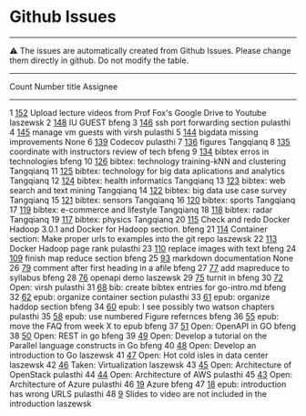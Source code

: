 # Github Issues

---

:warning: The issues are automatically created from Github Issues. Please change them directly in github.
Do not modify the table.

---

<div class="smalltable">

  Count   Number                                                          title                                                                Assignee
  ------- --------------------------------------------------------------- -------------------------------------------------------------------- -----------
  1       [152](https://github.com/cloudmesh-community/book/issues/152)   Upload lecture videos from Prof Fox's Google Drive to Youtube        laszewsk
  2       [148](https://github.com/cloudmesh-community/book/issues/148)   IU GUEST                                                             bfeng
  3       [146](https://github.com/cloudmesh-community/book/issues/146)   ssh port forwarding section                                          pulasthi
  4       [145](https://github.com/cloudmesh-community/book/issues/145)   manage vm guests with virsh                                          pulasthi
  5       [144](https://github.com/cloudmesh-community/book/issues/144)   bigdata missing improvements                                         None
  6       [139](https://github.com/cloudmesh-community/book/issues/139)   Codecov                                                              pulasthi
  7       [136](https://github.com/cloudmesh-community/book/issues/136)   figures                                                              Tangqianq
  8       [135](https://github.com/cloudmesh-community/book/issues/135)   coordinate with instructors review of tech                           bfeng
  9       [134](https://github.com/cloudmesh-community/book/issues/134)   bibtex erros in technologies                                         bfeng
  10      [126](https://github.com/cloudmesh-community/book/issues/126)   bibtex: technology training-kNN and clustering                       Tangqianq
  11      [125](https://github.com/cloudmesh-community/book/issues/125)   bibtex: technology for big data aplications and analytics            Tangqianq
  12      [124](https://github.com/cloudmesh-community/book/issues/124)   bibtex: health informatics                                           Tangqianq
  13      [123](https://github.com/cloudmesh-community/book/issues/123)   bibtex: web search and text mining                                   Tangqianq
  14      [122](https://github.com/cloudmesh-community/book/issues/122)   bibtex: big data use case survey                                     Tangqianq
  15      [121](https://github.com/cloudmesh-community/book/issues/121)   bibtex: sensors                                                      Tangqianq
  16      [120](https://github.com/cloudmesh-community/book/issues/120)   bibtex: sports                                                       Tangqianq
  17      [119](https://github.com/cloudmesh-community/book/issues/119)   bibtex: e-commerce and lifestyle                                     Tangqianq
  18      [118](https://github.com/cloudmesh-community/book/issues/118)   bibtex: radar                                                        Tangqianq
  19      [117](https://github.com/cloudmesh-community/book/issues/117)   bibtex: physics                                                      Tangqianq
  20      [115](https://github.com/cloudmesh-community/book/issues/115)   Check and redo Docker Hadoop 3.0.1 and Docker for Hadoop section.    bfeng
  21      [114](https://github.com/cloudmesh-community/book/issues/114)   Container section: Make proper urls to examples into the git repo    laszewsk
  22      [113](https://github.com/cloudmesh-community/book/issues/113)   Docker Hadoop page rank                                              pulasthi
  23      [110](https://github.com/cloudmesh-community/book/issues/110)   replace images with text                                             bfeng
  24      [109](https://github.com/cloudmesh-community/book/issues/109)   finish map reduce section                                            bfeng
  25      [93](https://github.com/cloudmesh-community/book/issues/93)     markdown documentation                                               None
  26      [79](https://github.com/cloudmesh-community/book/issues/79)     comment after first heading in a afile                               bfeng
  27      [77](https://github.com/cloudmesh-community/book/issues/77)     add mapreduce to syllabus                                            bfeng
  28      [76](https://github.com/cloudmesh-community/book/issues/76)     openapi demo                                                         laszewsk
  29      [75](https://github.com/cloudmesh-community/book/issues/75)     turnit in                                                            bfeng
  30      [72](https://github.com/cloudmesh-community/book/issues/72)     Open: virsh                                                          pulasthi
  31      [68](https://github.com/cloudmesh-community/book/issues/68)     bib: create bibtex entries for go-intro.md                           bfeng
  32      [62](https://github.com/cloudmesh-community/book/issues/62)     epub: organize container section                                     pulasthi
  33      [61](https://github.com/cloudmesh-community/book/issues/61)     epub: organize haddop section                                        bfeng
  34      [60](https://github.com/cloudmesh-community/book/issues/60)     epub: I see possibly two watson chapters                             pulasthi
  35      [58](https://github.com/cloudmesh-community/book/issues/58)     epub: use numbered Figure refernces                                  bfeng
  36      [55](https://github.com/cloudmesh-community/book/issues/55)     epub: move the FAQ from week X to epub                               bfeng
  37      [51](https://github.com/cloudmesh-community/book/issues/51)     Open: OpenAPI in GO                                                  bfeng
  38      [50](https://github.com/cloudmesh-community/book/issues/50)     Open: REST in go                                                     bfeng
  39      [49](https://github.com/cloudmesh-community/book/issues/49)     Open: Develop a tutorial on the Parallel language constructs in Go   bfeng
  40      [48](https://github.com/cloudmesh-community/book/issues/48)     Open: Develop an introduction to Go                                  laszewsk
  41      [47](https://github.com/cloudmesh-community/book/issues/47)     Open: Hot cold isles in data center                                  laszewsk
  42      [46](https://github.com/cloudmesh-community/book/issues/46)     Taken: Virtualization                                                laszewsk
  43      [45](https://github.com/cloudmesh-community/book/issues/45)     Open: Architecture of OpenStack                                      pulasthi
  44      [44](https://github.com/cloudmesh-community/book/issues/44)     Open: Architecture of AWS                                            pulasthi
  45      [43](https://github.com/cloudmesh-community/book/issues/43)     Open: Architecture of Azure                                          pulasthi
  46      [19](https://github.com/cloudmesh-community/book/issues/19)     Azure                                                                bfeng
  47      [18](https://github.com/cloudmesh-community/book/issues/18)     epub: introduction has wrong URLS                                    pulasthi
  48      [9](https://github.com/cloudmesh-community/book/issues/9)       Slides to video are not included in the introduction                 laszewsk

</div>

